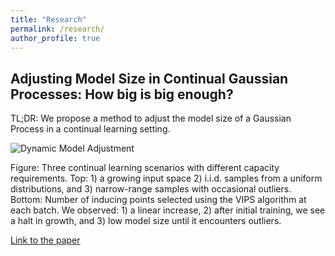 ```yaml
---
title: "Research"
permalink: /research/
author_profile: true
---
```


## Adjusting Model Size in Continual Gaussian Processes: How big is big enough?

TL;DR: We propose a method to adjust the model size of a Gaussian Process in a continual learning setting.

![Dynamic Model Adjustment](assets/images/animated_batches.gif)

Figure: Three continual learning scenarios with different capacity requirements. Top: 1) a growing input space 2) i.i.d. samples from a uniform distributions, and 3) narrow-range samples with occasional outliers. Bottom: Number of inducing points selected using the VIPS algorithm at each batch. We observed: 1) a linear increase, 2) after initial training, we see a halt in growth, and 3) low model size until it encounters outliers.

[Link to the paper](https://arxiv.org/abs/2106.05294)
